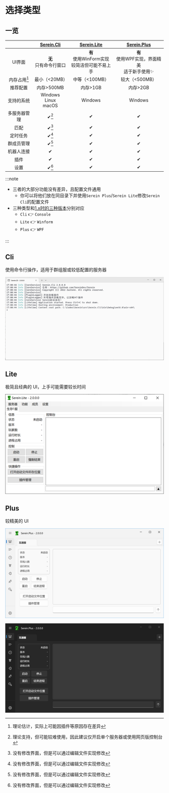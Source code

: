 # 选择类型

## 一览

|              |    [Serein.Cli](#cli)     |                 [Serein.Lite](#lite)                 |                [Serein.Plus](#plus)                |
| :----------: | :-----------------------: | :--------------------------------------------------: | :------------------------------------------------: |
|    UI界面    | **无** <br>只有命令行窗口 | **有** <br>  使用WinForm实现<br>较简洁但可能不易上手 | **有** <br> 使用WPF实现，界面精美<br>适于新手使用✨ |
| 内存占用[^1] |       最小（<20MB）       |                    中等（<100MB）                     |                   较大（<500MB）                   |
|   推荐配置   |        内存>500MB         |                       内存>1GB                       |                      内存>2GB                      |
|  支持的系统  | Windows<br>Linux<br>macOS |                       Windows                        |                      Windows                       |
| 多服务器管理 |           ✔[^2]           |                          ✔                           |                         ✔                          |
|     匹配     |           ✔[^3]           |                          ✔                           |                         ✔                          |
|   定时任务   |           ✔[^3]           |                          ✔                           |                         ✔                          |
|  群成员管理  |           ✔[^3]           |                          ✔                           |                         ✔                          |
|  机器人连接  |             ✔             |                          ✔                           |                         ✔                          |
|     插件     |             ✔             |                          ✔                           |                         ✔                          |
|     设置     |           ✔[^3]           |                          ✔                           |                         ✔                          |

[^1]: 理论估计，实际上可能因插件等原因存在差异

[^2]: 理论支持，但可能较难使用，因此建议仅开启单个服务器或使用网页版控制台

[^3]: 没有修改界面，但是可以通过编辑文件实现修改

:::note

- 三者的大部分功能没有差异，且配置文件通用
  - 你可以将他们放在同目录下并使用`Serein Plus`/`Serein Lite`修改`Serein Cli`的配置文件
- 三种类型和[1.x时的三种版本](/docs/1.x/tutorial/differenceBetweenVersions)分别对应
  - `Cli` 👉 `Console`
  - `Lite` 👉 `Winform`
  - `Plus` 👉 `WPF`

:::

## Cli

使用命令行操作，适用于群组服或较低配置的服务器

![Cli](./cli.png)

## Lite

极简且经典的 UI，上手可能需要较长时间

![Lite](./lite.png)

## Plus

较精美的 UI

![plus](./plus.png#light)

![plus](./plus_dark.png#dark)
